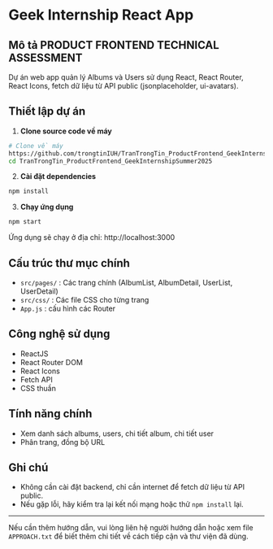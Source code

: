 # Geek Internship React App

## Mô tả PRODUCT FRONTEND TECHNICAL ASSESSMENT
Dự án  web app quản lý Albums và Users sử dụng React, React Router, React Icons, fetch dữ liệu từ API public (jsonplaceholder, ui-avatars).

## Thiết lập dự án

1. **Clone source code về máy**

```bash
# Clone về máy
https://github.com/trongtinIUH/TranTrongTin_ProductFrontend_GeekInternshipSummer2025
cd TranTrongTin_ProductFrontend_GeekInternshipSummer2025
```

2. **Cài đặt dependencies**

```bash
npm install
```

3. **Chạy ứng dụng**

```bash
npm start
```

Ứng dụng sẽ chạy ở địa chỉ: http://localhost:3000

## Cấu trúc thư mục chính

- `src/pages/` : Các trang chính (AlbumList, AlbumDetail, UserList, UserDetail)
- `src/css/`   : Các file CSS cho từng trang
- `App.js` : cấu hình các Router

## Công nghệ sử dụng
- ReactJS
- React Router DOM
- React Icons
- Fetch API
- CSS thuần

## Tính năng chính
- Xem danh sách albums, users, chi tiết album, chi tiết user
- Phân trang, đồng bộ URL

## Ghi chú
- Không cần cài đặt backend, chỉ cần internet để fetch dữ liệu từ API public.
- Nếu gặp lỗi, hãy kiểm tra lại kết nối mạng hoặc thử `npm install` lại.

---

Nếu cần thêm hướng dẫn, vui lòng liên hệ người hướng dẫn hoặc xem file `APPROACH.txt` để biết thêm chi tiết về cách tiếp cận và thư viện đã dùng.
